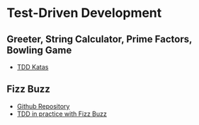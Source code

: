 # Test-Driven Development

## Greeter, String Calculator, Prime Factors, Bowling Game

- [TDD Katas](https://github.com/wix/tdd-katas)

## Fizz Buzz

- [Github Repository](https://github.com/foundersandcoders/fizzbuzz)
- [TDD in practice with Fizz Buzz](https://medium.com/@jsoverson/tdd-in-practice-fizzbuzz-f424c9a0e5a2)
